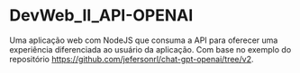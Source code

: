 # DevWeb_II_API-OPENAI
Uma aplicação web com NodeJS que consuma a API para oferecer uma experiência diferenciada ao usuário da aplicação. Com base no exemplo do repositório https://github.com/jefersonrl/chat-gpt-openai/tree/v2.
